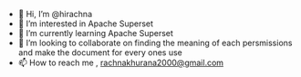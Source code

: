 - 👋 Hi, I’m @hirachna
- 👀 I’m interested in Apache Superset
- 🌱 I’m currently learning Apache Superset
- 💞️ I’m looking to collaborate on finding the meaning of each persmissions and make the document for every ones use
- 📫 How to reach me , rachnakhurana2000@gmail.com

<!---
hirachna/hirachna is a ✨ special ✨ repository because its `README.md` (this file) appears on your GitHub profile.
You can click the Preview link to take a look at your changes.
--->
